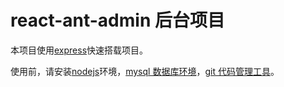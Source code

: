 # react-ant-admin 后台项目

本项目使用[express](https://www.expressjs.com.cn/)快速搭载项目。

使用前，请安装[nodejs](http://nodejs.cn/)环境，[mysql 数据库环境](https://www.mysql.com/)，[git 代码管理工具](https://git-scm.com/)。
